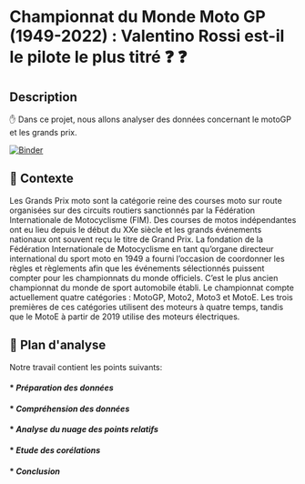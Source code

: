 # Championnat du Monde Moto GP (1949-2022) : Valentino Rossi est-il le pilote le plus titré  ❓ :question:

## Description

 :raised_hand: Dans ce projet, nous allons analyser des données concernant le motoGP et les grands prix.

 [![Binder](https://mybinder.org/badge_logo.svg)](https://mybinder.org/v2/gh/Martialsimen94/projet/main?labpath=index.ipynb)

## :penguin: Contexte
Les Grands Prix moto sont la catégorie reine des courses moto sur route organisées sur des circuits routiers sanctionnés par la Fédération Internationale de Motocyclisme (FIM). Des courses de motos indépendantes ont eu lieu depuis le début du XXe siècle et les grands événements nationaux ont souvent reçu le titre de Grand Prix.
La fondation de la Fédération Internationale de Motocyclisme en tant qu’organe directeur international du sport moto en 1949 a fourni l’occasion de coordonner les règles et règlements afin que les événements sélectionnés puissent compter pour les championnats du monde officiels. C’est le plus ancien championnat du monde de sport automobile établi. Le championnat compte actuellement quatre catégories : MotoGP, Moto2, Moto3 et MotoE. Les trois premières de ces catégories utilisent des moteurs à quatre temps, tandis que le MotoE à partir de 2019 utilise des moteurs électriques.

## :thought_balloon: Plan d'analyse
   Notre travail contient les points suivants:
   #### *   *Préparation des données*
   #### *   *Compréhension des données*
   #### *   *Analyse du nuage des points relatifs*
   #### *   *Etude des corélations*
   #### *   *Conclusion*
